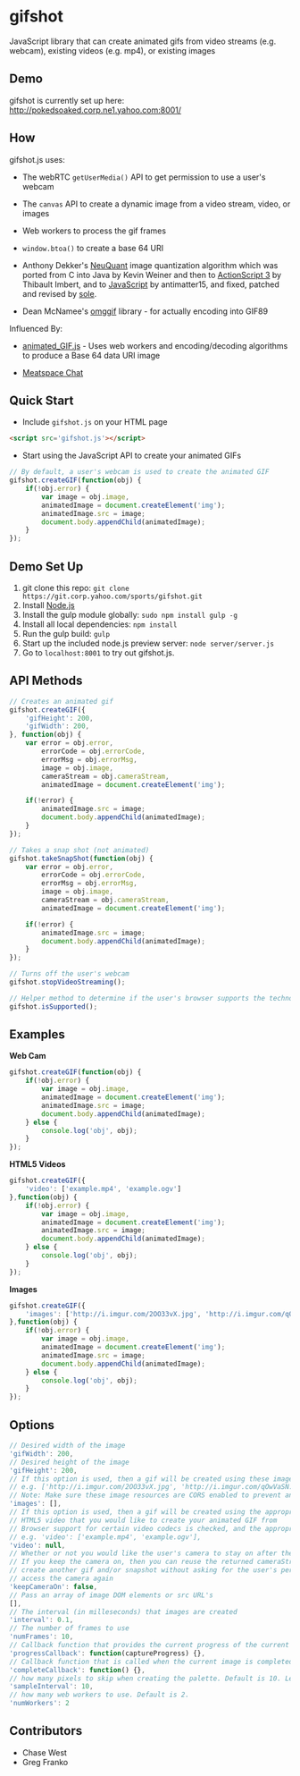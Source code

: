 gifshot
=======

JavaScript library that can create animated gifs from video streams (e.g. webcam), existing videos (e.g. mp4), or existing images 

## Demo

gifshot is currently set up here: http://pokedsoaked.corp.ne1.yahoo.com:8001/

## How

gifshot.js uses: 

- The webRTC `getUserMedia()` API to get permission to use a user's webcam

- The `canvas` API to create a dynamic image from a video stream, video, or images

- Web workers to process the gif frames

- `window.btoa()` to create a base 64 URI

- Anthony Dekker's [NeuQuant](http://members.ozemail.com.au/~dekker/NEUQUANT.HTML) image quantization algorithm which was ported from C into Java by Kevin Weiner and then to [ActionScript 3](http://www.bytearray.org/?p=93) by Thibault Imbert, and to [JavaScript](http://antimatter15.com/wp/2010/07/javascript-to-animated-gif/) by antimatter15, and fixed, patched and revised by [sole](http://soledadpenades.com).

- Dean McNamee's [omggif](https://github.com/deanm/omggif) library - for actually encoding into GIF89


Influenced By:

- [animated_GIF.js](https://github.com/sole/Animated_GIF) - Uses web workers and encoding/decoding algorithms to produce a Base 64 data URI image

- [Meatspace Chat](https://chat.meatspac.es/)

## Quick Start
*  Include `gifshot.js` on your HTML page

```html
<script src='gifshot.js'></script>
```

*  Start using the JavaScript API to create your animated GIFs

```javascript
// By default, a user's webcam is used to create the animated GIF
gifshot.createGIF(function(obj) {
	if(!obj.error) {
		var image = obj.image,
		animatedImage = document.createElement('img');
		animatedImage.src = image;
		document.body.appendChild(animatedImage);
	}
});
```

## Demo Set Up

1.  git clone this repo: `git clone https://git.corp.yahoo.com/sports/gifshot.git`
2.  Install [Node.js](http://nodejs.org/)
3.  Install the gulp module globally: `sudo npm install gulp -g`
4.  Install all local dependencies: `npm install`
5.  Run the gulp build: `gulp`
6.  Start up the included node.js preview server: `node server/server.js`
7.  Go to `localhost:8001` to try out gifshot.js.

## API Methods

```javascript
// Creates an animated gif
gifshot.createGIF({
	'gifHeight': 200,
	'gifWidth': 200,
}, function(obj) {
	var error = obj.error,
		errorCode = obj.errorCode,
		errorMsg = obj.errorMsg,
		image = obj.image,
		cameraStream = obj.cameraStream,
		animatedImage = document.createElement('img');

	if(!error) {
		animatedImage.src = image;
		document.body.appendChild(animatedImage);
	}
});

// Takes a snap shot (not animated)
gifshot.takeSnapShot(function(obj) {
	var error = obj.error,
		errorCode = obj.errorCode,
		errorMsg = obj.errorMsg,
		image = obj.image,
		cameraStream = obj.cameraStream,
		animatedImage = document.createElement('img');

	if(!error) {
		animatedImage.src = image;
		document.body.appendChild(animatedImage);
	}
});

// Turns off the user's webcam
gifshot.stopVideoStreaming();

// Helper method to determine if the user's browser supports the technology to create animated gifs in JavaScript
gifshot.isSupported();
```

## Examples

**Web Cam**

```javascript
gifshot.createGIF(function(obj) {
	if(!obj.error) {
		var image = obj.image,
		animatedImage = document.createElement('img');
		animatedImage.src = image;
		document.body.appendChild(animatedImage);
	} else {
		console.log('obj', obj);
	}
});
```

**HTML5 Videos**

```javascript
gifshot.createGIF({
	'video': ['example.mp4', 'example.ogv']
},function(obj) {
	if(!obj.error) {
		var image = obj.image,
		animatedImage = document.createElement('img');
		animatedImage.src = image;
		document.body.appendChild(animatedImage);
	} else {
		console.log('obj', obj);
	}
});
```

**Images**

```javascript
gifshot.createGIF({
	'images': ['http://i.imgur.com/2OO33vX.jpg', 'http://i.imgur.com/qOwVaSN.png', 'http://i.imgur.com/Vo5mFZJ.gif']
},function(obj) {
	if(!obj.error) {
		var image = obj.image,
		animatedImage = document.createElement('img');
		animatedImage.src = image;
		document.body.appendChild(animatedImage);
	} else {
		console.log('obj', obj);
	}
});
```

## Options

```javascript
// Desired width of the image
'gifWidth': 200,
// Desired height of the image
'gifHeight': 200,
// If this option is used, then a gif will be created using these images
// e.g. ['http://i.imgur.com/2OO33vX.jpg', 'http://i.imgur.com/qOwVaSN.png', 'http://i.imgur.com/Vo5mFZJ.gif'],
// Note: Make sure these image resources are CORS enabled to prevent any cross-origin JavaScript errors
'images': [],
// If this option is used, then a gif will be created using the appropriate video
// HTML5 video that you would like to create your animated GIF from
// Browser support for certain video codecs is checked, and the appropriate video is selected
// e.g. 'video': ['example.mp4', 'example.ogv'],
'video': null,
// Whether or not you would like the user's camera to stay on after the gif is created
// If you keep the camera on, then you can reuse the returned cameraStream object to
// create another gif and/or snapshot without asking for the user's permission to
// access the camera again
'keepCameraOn': false,
// Pass an array of image DOM elements or src URL's
[],
// The interval (in milleseconds) that images are created
'interval': 0.1,
// The number of frames to use
'numFrames': 10,
// Callback function that provides the current progress of the current image
'progressCallback': function(captureProgress) {},
// Callback function that is called when the current image is completed
'completeCallback': function() {},
// how many pixels to skip when creating the palette. Default is 10. Less is better, but slower.
'sampleInterval': 10,
// how many web workers to use. Default is 2.
'numWorkers': 2
```

## Contributors

- Chase West
- Greg Franko
